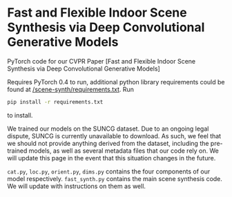 # Fast and Flexible Indoor Scene Synthesis via Deep Convolutional Generative Models
PyTorch code for our CVPR Paper [Fast and Flexible Indoor Scene Synthesis via Deep Convolutional Generative Models]

Requires PyTorch 0.4 to run, additional python library requirements could be found at [/scene-synth/requirements.txt](/scene-synth/requirements.txt). Run
```bash
pip install -r requirements.txt
```
to install.

We trained our models on the SUNCG dataset. Due to an ongoing legal dispute, SUNCG is currently unavailable to download. As such, we feel that we should not provide anything derived from the dataset, including the pre-trained models, as well as several metadata files that our code rely on.
We will update this page in the event that this situation changes in the future.

`cat.py`, `loc.py`, `orient.py`, `dims.py` contains the four components of our model respectively. `fast_synth.py` contains the main scene synthesis code. We will update with instructions on them as well.
